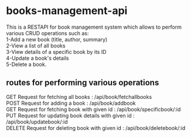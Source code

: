 # books-management-api
This is a RESTAPI for book management system which allows to perform various CRUD operations such as:  
1-Add a new book (title, author, summary)  
2-View a list of all books  
3-View details of a specific book by its ID  
4-Update a book's details  
5-Delete a book.  
## routes for performing various operations
GET Request for fetching all books : /api/book/fetchallbooks  
POST Request for adding a book : /api/book/addbook  
GET Request for fetching book with given id : /api/book/specificbook/:id  
PUT Request for updating book details with given id : /api/book/updatebook/:id  
DELETE Request for deleting book with given id : /api/book/deletebook/:id




